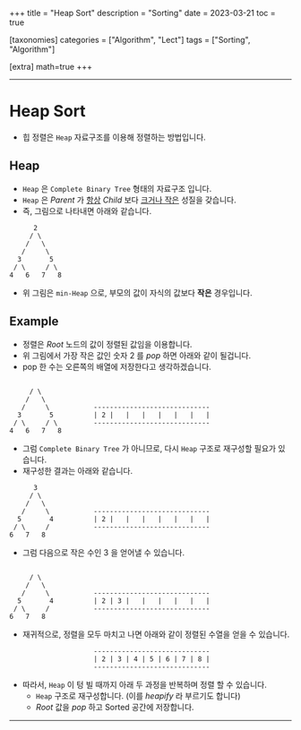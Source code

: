 +++
title = "Heap Sort"
description = "Sorting"
date = 2023-03-21
toc = true

[taxonomies]
categories = ["Algorithm", "Lect"]
tags = ["Sorting", "Algorithm"]

[extra]
math=true
+++

---

# Heap Sort
- 힙 정렬은 `Heap` 자료구조를 이용해 정렬하는 방법입니다.

## Heap
- `Heap` 은 `Complete Binary Tree` 형태의 자료구조 입니다.
- `Heap` 은 *Parent* 가 <u>항상</u> *Child* 보다 <u>크거나 작은</u> 성질을 갖습니다.
- 즉, 그림으로 나타내면 아래와 같습니다.

```
      2
     / \
    /   \
   /     \
  3       5
 / \     / \
4   6   7   8

```

- 위 그림은 `min-Heap` 으로, 부모의 값이 자식의 값보다 **작은** 경우입니다.

## Example
- 정렬은 *Root* 노드의 값이 정렬된 값임을 이용합니다.
- 위 그림에서 가장 작은 값인 숫자 $2$ 를 *pop* 하면 아래와 같이 될겁니다.
- pop 한 수는 오른쪽의 배열에 저장한다고 생각하겠습니다.

```
       
     / \
    /   \
   /     \           -----------------------------
  3       5          | 2 |   |   |   |   |   |   |
 / \     / \         -----------------------------
4   6   7   8

```

- 그럼 `Complete Binary Tree` 가 아니므로, 다시 `Heap` 구조로 재구성할 필요가 있습니다.
- 재구성한 결과는 아래와 같습니다.

```
      3
     / \
    /   \
   /     \           -----------------------------
  5       4          | 2 |   |   |   |   |   |   |
 / \     /           -----------------------------
6   7   8
```

- 그럼 다음으로 작은 수인 $3$ 을 얻어낼 수 있습니다.

```
      
     / \
    /   \
   /     \           -----------------------------
  5       4          | 2 | 3 |   |   |   |   |   |
 / \     /           -----------------------------
6   7   8
```

- 재귀적으로, 정렬을 모두 마치고 나면 아래와 같이 정렬된 수열을 얻을 수 있습니다.

```
                     -----------------------------
                     | 2 | 3 | 4 | 5 | 6 | 7 | 8 |
                     -----------------------------
```

- 따라서, `Heap` 이 텅 빌 때까지 아래 두 과정을 반복하며 정렬 할 수 있습니다.
  - `Heap` 구조로 재구성합니다. (이를 *heapify* 라 부르기도 합니다)
  - *Root* 값을 *pop* 하고 Sorted 공간에 저장합니다.

---

